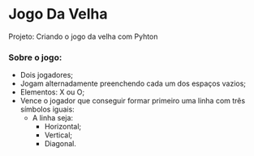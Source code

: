 # Jogo Da Velha
 Projeto: Criando o jogo da velha com Pyhton 
 
 ### Sobre o jogo:
  - Dois jogadores;
  - Jogam alternadamente preenchendo cada um dos espaços vazios;
  - Elementos: X ou O;
  - Vence o jogador que conseguir formar primeiro uma linha com três símbolos iguais:
    - A linha seja: 
      - Horizontal;
      - Vertical;
      - Diagonal.
